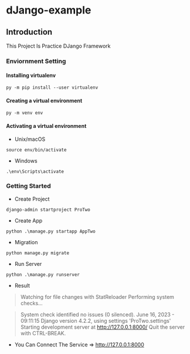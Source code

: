 # dJango-example

## Introduction

This Project Is Practice DJango Framework

### Enviornment Setting

#### Installing virtualenv
```
py -m pip install --user virtualenv
```

#### Creating a virtual environment
```
py -m venv env
```

#### Activating a virtual environment
- Unix/macOS
```
source env/bin/activate
```
- Windows
```
.\env\Scripts\activate
```
### Getting Started
- Create Project
```
django-admin startproject ProTwo
```

- Create App
```
python .\manage.py startapp AppTwo
```

- Migration
```
python manage.py migrate
```

- Run Server
```
python .\manage.py runserver
```

- Result
> Watching for file changes with StatReloader
> Performing system checks...

> System check identified no issues (0 silenced).
> June 16, 2023 - 09:11:15
> Django version 4.2.2, using settings 'ProTwo.settings'
> Starting development server at http://127.0.0.1:8000/
> Quit the server with CTRL-BREAK.

- You Can Connect The Service => http://127.0.0.1:8000
